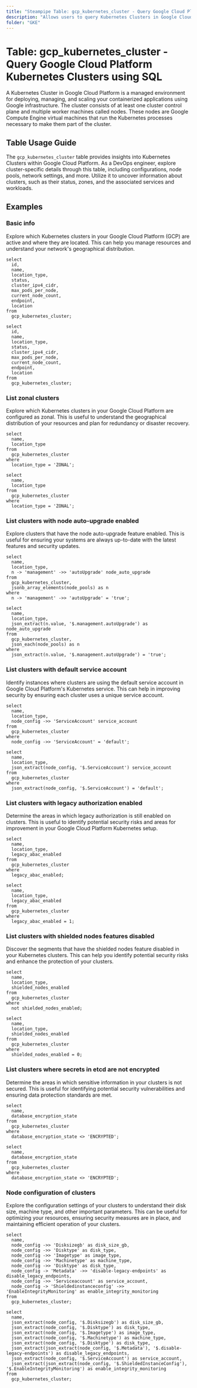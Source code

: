 ```yaml
---
title: "Steampipe Table: gcp_kubernetes_cluster - Query Google Cloud Platform Kubernetes Clusters using SQL"
description: "Allows users to query Kubernetes Clusters in Google Cloud Platform, specifically providing details about the cluster configurations, node pools, network settings, and more."
folder: "GKE"
---
```


# Table: gcp_kubernetes_cluster - Query Google Cloud Platform Kubernetes Clusters using SQL

A Kubernetes Cluster in Google Cloud Platform is a managed environment for deploying, managing, and scaling your containerized applications using Google infrastructure. The cluster consists of at least one cluster control plane and multiple worker machines called nodes. These nodes are Google Compute Engine virtual machines that run the Kubernetes processes necessary to make them part of the cluster.

## Table Usage Guide

The `gcp_kubernetes_cluster` table provides insights into Kubernetes Clusters within Google Cloud Platform. As a DevOps engineer, explore cluster-specific details through this table, including configurations, node pools, network settings, and more. Utilize it to uncover information about clusters, such as their status, zones, and the associated services and workloads.

## Examples

### Basic info
Explore which Kubernetes clusters in your Google Cloud Platform (GCP) are active and where they are located. This can help you manage resources and understand your network's geographical distribution.

```sql+postgres
select
  id,
  name,
  location_type,
  status,
  cluster_ipv4_cidr,
  max_pods_per_node,
  current_node_count,
  endpoint,
  location
from
  gcp_kubernetes_cluster;
```

```sql+sqlite
select
  id,
  name,
  location_type,
  status,
  cluster_ipv4_cidr,
  max_pods_per_node,
  current_node_count,
  endpoint,
  location
from
  gcp_kubernetes_cluster;
```

### List zonal clusters
Explore which Kubernetes clusters in your Google Cloud Platform are configured as zonal. This is useful to understand the geographical distribution of your resources and plan for redundancy or disaster recovery.

```sql+postgres
select
  name,
  location_type
from
  gcp_kubernetes_cluster
where
  location_type = 'ZONAL';
```

```sql+sqlite
select
  name,
  location_type
from
  gcp_kubernetes_cluster
where
  location_type = 'ZONAL';
```

### List clusters with node auto-upgrade enabled
Explore clusters that have the node auto-upgrade feature enabled. This is useful for ensuring your systems are always up-to-date with the latest features and security updates.

```sql+postgres
select
  name,
  location_type,
  n -> 'management' ->> 'autoUpgrade' node_auto_upgrade
from
  gcp_kubernetes_cluster,
  jsonb_array_elements(node_pools) as n
where
  n -> 'management' ->> 'autoUpgrade' = 'true';
```

```sql+sqlite
select
  name,
  location_type,
  json_extract(n.value, '$.management.autoUpgrade') as node_auto_upgrade
from
  gcp_kubernetes_cluster,
  json_each(node_pools) as n
where
  json_extract(n.value, '$.management.autoUpgrade') = 'true';
```

### List clusters with default service account
Identify instances where clusters are using the default service account in Google Cloud Platform's Kubernetes service. This can help in improving security by ensuring each cluster uses a unique service account.

```sql+postgres
select
  name,
  location_type,
  node_config ->> 'ServiceAccount' service_account
from
  gcp_kubernetes_cluster
where
  node_config ->> 'ServiceAccount' = 'default';
```

```sql+sqlite
select
  name,
  location_type,
  json_extract(node_config, '$.ServiceAccount') service_account
from
  gcp_kubernetes_cluster
where
  json_extract(node_config, '$.ServiceAccount') = 'default';
```

### List clusters with legacy authorization enabled
Determine the areas in which legacy authorization is still enabled on clusters. This is useful to identify potential security risks and areas for improvement in your Google Cloud Platform Kubernetes setup.

```sql+postgres
select
  name,
  location_type,
  legacy_abac_enabled
from
  gcp_kubernetes_cluster
where
  legacy_abac_enabled;
```

```sql+sqlite
select
  name,
  location_type,
  legacy_abac_enabled
from
  gcp_kubernetes_cluster
where
  legacy_abac_enabled = 1;
```

### List clusters with shielded nodes features disabled
Discover the segments that have the shielded nodes feature disabled in your Kubernetes clusters. This can help you identify potential security risks and enhance the protection of your clusters.

```sql+postgres
select
  name,
  location_type,
  shielded_nodes_enabled
from
  gcp_kubernetes_cluster
where
  not shielded_nodes_enabled;
```

```sql+sqlite
select
  name,
  location_type,
  shielded_nodes_enabled
from
  gcp_kubernetes_cluster
where
  shielded_nodes_enabled = 0;
```

### List clusters where secrets in etcd are not encrypted
Determine the areas in which sensitive information in your clusters is not secured. This is useful for identifying potential security vulnerabilities and ensuring data protection standards are met.

```sql+postgres
select
  name,
  database_encryption_state
from
  gcp_kubernetes_cluster
where
  database_encryption_state <> 'ENCRYPTED';
```

```sql+sqlite
select
  name,
  database_encryption_state
from
  gcp_kubernetes_cluster
where
  database_encryption_state <> 'ENCRYPTED';
```

### Node configuration of clusters
Explore the configuration settings of your clusters to understand their disk size, machine type, and other important parameters. This can be useful for optimizing your resources, ensuring security measures are in place, and maintaining efficient operation of your clusters.

```sql+postgres
select
  name,
  node_config ->> 'Disksizegb' as disk_size_gb,
  node_config ->> 'Disktype' as disk_type,
  node_config ->> 'Imagetype' as image_type,
  node_config ->> 'Machinetype' as machine_type,
  node_config ->> 'Disktype' as disk_type,
  node_config -> 'Metadata' ->> 'disable-legacy-endpoints' as disable_legacy_endpoints,
  node_config ->> 'Serviceaccount' as service_account,
  node_config -> 'Shieldedinstanceconfig' ->> 'EnableIntegrityMonitoring' as enable_integrity_monitoring
from
  gcp_kubernetes_cluster;
```

```sql+sqlite
select
  name,
  json_extract(node_config, '$.Disksizegb') as disk_size_gb,
  json_extract(node_config, '$.Disktype') as disk_type,
  json_extract(node_config, '$.Imagetype') as image_type,
  json_extract(node_config, '$.Machinetype') as machine_type,
  json_extract(node_config, '$.Disktype') as disk_type,
  json_extract(json_extract(node_config, '$.Metadata'), '$.disable-legacy-endpoints') as disable_legacy_endpoints,
  json_extract(node_config, '$.ServiceAccount') as service_account,
  json_extract(json_extract(node_config, '$.ShieldedInstanceConfig'), '$.EnableIntegrityMonitoring') as enable_integrity_monitoring
from
  gcp_kubernetes_cluster;
```